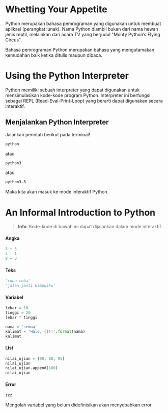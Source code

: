 # Whetting Your Appetite

Python merupakan bahasa pemrograman yang digunakan untuk membuat aplikasi (perangkat lunak). Nama Python diambil bukan dari nama hewan jenis reptil, melainkan dari acara TV yang berjudul "Monty Python’s Flying Circus".

Bahasa pemrograman Python merupakan bahasa yang mengutamakan kemudahan baik ketika ditulis maupun dibaca.

# Using the Python Interpreter

Python memiliki sebuah interpreter yang dapat digunakan untuk mensimulasikan kode-kode program Python. Interpreter ini berfungsi sebagai REPL (Read-Eval-Print-Loop) yang berarti dapat digunakan secara interaktif.

## Menjalankan Python Interpreter

Jalankan perintah berikut pada terminal!

```bash
python
```

atau

```bash
python3
```

atau

```bash
python3.8
```

Maka kita akan masuk ke mode interaktif Python.

# An Informal Introduction to Python

>  **Info**: Kode-kode di bawah ini dapat dijalankan dalam mode interaktif.

#### Angka

```python
5 + 5
4 - 1
8 + 3
```

#### Teks

```python
'coba-coba'
'jalan janti kampusku'
```

#### Variabel

```python
lebar = 10
tinggi = 20
lebar * tinggi
```

```python
nama = 'semua'
kalimat = 'Halo, {}!!'.format(nama)
kalimat
```

#### List

```python
nilai_ujian = [90, 80, 95]
nilai_ujian
nilai_ujian.append(100)
nilai_ujian
```

#### Error

```python
zzz
```

Mengolah variabel yang belum didefinisikan akan menyebabkan error.